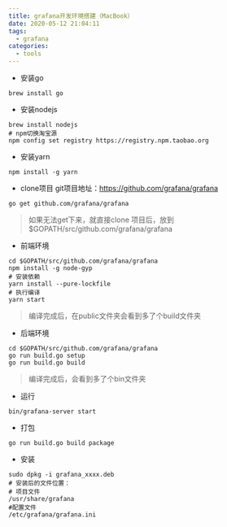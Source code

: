 ```yaml
---
title: grafana开发环境搭建（MacBook）
date: 2020-05-12 21:04:11
tags:
  - grafana
categories:
  - tools
---
```


+ 安装go
```
brew install go
```
+ 安装nodejs
```
brew install nodejs
# npm切换淘宝源
npm config set registry https://registry.npm.taobao.org
```
+ 安装yarn
```
npm install -g yarn
```
+ clone项目
git项目地址：https://github.com/grafana/grafana
```
go get github.com/grafana/grafana
```
> 如果无法get下来，就直接clone 项目后，放到$GOPATH/src/github.com/grafana/grafana
+ 前端环境
```
cd $GOPATH/src/github.com/grafana/grafana
npm install -g node-gyp
# 安装依赖
yarn install --pure-lockfile
# 执行编译
yarn start
```
> 编译完成后，在public文件夹会看到多了个build文件夹
+ 后端环境
```
cd $GOPATH/src/github.com/grafana/grafana
go run build.go setup
go run build.go build
```
> 编译完成后，会看到多了个bin文件夹
+ 运行
```
bin/grafana-server start
``` 
+ 打包
```
go run build.go build package
```
+ 安装
```
sudo dpkg -i grafana_xxxx.deb 
# 安装后的文件位置：
# 项目文件
/usr/share/grafana
#配置文件
/etc/grafana/grafana.ini
```